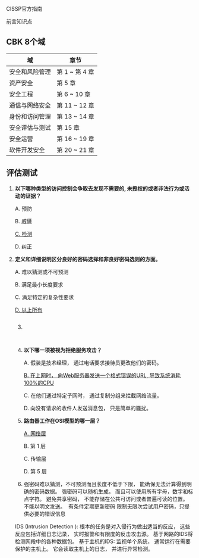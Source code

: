 CISSP官方指南

前言知识点

## **CBK 8个域**

| 域             | 章节           |
| -------------- | -------------- |
| 安全和风险管理 | 第 1 ~ 第 4 章 |
| 资产安全       | 第 5 章        |
| 安全工程       | 第 6 ~ 10 章   |
| 通信与网络安全 | 第 11 ~ 12 章  |
| 身份和访问管理 | 第 13 ~ 14 章  |
| 安全评估与测试 | 第 15 章       |
| 安全运营       | 第 16 ~ 19 章  |
| 软件开发安全   | 第 20 ~ 21 章  |

## **评估测试**

1. **以下哪种类型的访问控制会争取去发现不需要的, 未授权的或者非法行为或活动的证据？**

   A. 预防			

   B. 威慑			

   <u>C. 检测</u>		

   D. 纠正

2. **定义和详细说明区分良好的密码选择和非良好密码选则的方面。** 

   A. 难以猜测或不可预测

   B. 满足最小长度要求

   C. 满足特定的复杂性要求

   <u>D. 以上所有</u>

   

   

   

   ```markdown
   
   ```

   3. 

   ```markdown
    
   ```

   4. **以下哪一项被视为拒绝服务攻击？**

      A. 假装是技术经理， 通过电话要求接待员更改他们的密码。 

      <u>B. 在上网时， 向Web服务器发送一个格式错误的URL, 导致系统消耗100%的CPU</u>

      C. 在他们通过特定子网时， 通过复制分组来拦截网络流量。

      D. 向没有请求的收件人发送消息包， 只是简单的骚扰。

   5. **路由器工作在OSI模型的哪一层？**

      <u>A. 网络层</u>

      B. 第 1 层

      C. 传输层

      D. 第 5 层

   6. 强密码难以猜测，不可预测而且长度不低于下限， 能确保无法计算得到明确的密码数据。 
      强密码可以随机生成， 而且可以使用所有字母，数字和标点字符。
      避免共享密码， 不能存储在公共可访问或者普遍可读的位置。
      不能以明文发送。 
      有条件定期更新密码
      限制无限次尝试用户密码，只提供必要的错误信息

    IDS (Intrusion  Detection ): 根本的任务是对入侵行为做出适当的反应， 这些反应包括详细日志记录， 实时报警和有限度的反击攻击源。 
    基于网路的IDS将检测网段中的各种数据包。
    基于主机的IDS: 监视单个系统， 通常运行在需要保护的主机上。 它会读取主机上的日志， 并进行异常检测。

   

